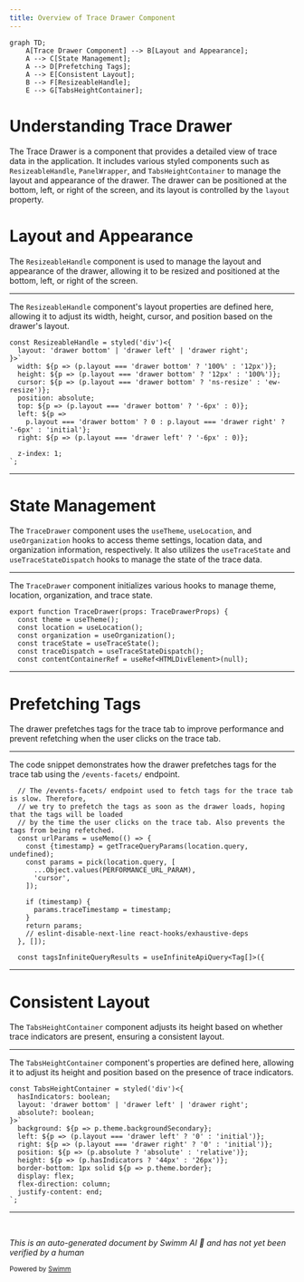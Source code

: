 ```yaml
---
title: Overview of Trace Drawer Component
---
```

```mermaid
graph TD;
    A[Trace Drawer Component] --> B[Layout and Appearance];
    A --> C[State Management];
    A --> D[Prefetching Tags];
    A --> E[Consistent Layout];
    B --> F[ResizeableHandle];
    E --> G[TabsHeightContainer];
```

# Understanding Trace Drawer

The Trace Drawer is a component that provides a detailed view of trace data in the application. It includes various styled components such as <SwmToken path="static/app/views/performance/newTraceDetails/traceDrawer/traceDrawer.tsx" pos="629:2:2" line-data="const ResizeableHandle = styled(&#39;div&#39;)&lt;{">`ResizeableHandle`</SwmToken>, <SwmToken path="static/app/views/performance/newTraceDetails/traceDrawer/traceDrawer.tsx" pos="364:2:2" line-data="    &lt;PanelWrapper ref={setDrawerRef} layout={traceState.preferences.layout}&gt;">`PanelWrapper`</SwmToken>, and <SwmToken path="static/app/views/performance/newTraceDetails/traceDrawer/traceDrawer.tsx" pos="673:2:2" line-data="const TabsHeightContainer = styled(&#39;div&#39;)&lt;{">`TabsHeightContainer`</SwmToken> to manage the layout and appearance of the drawer. The drawer can be positioned at the bottom, left, or right of the screen, and its layout is controlled by the <SwmToken path="static/app/views/performance/newTraceDetails/traceDrawer/traceDrawer.tsx" pos="630:1:1" line-data="  layout: &#39;drawer bottom&#39; | &#39;drawer left&#39; | &#39;drawer right&#39;;">`layout`</SwmToken> property.

# Layout and Appearance

The <SwmToken path="static/app/views/performance/newTraceDetails/traceDrawer/traceDrawer.tsx" pos="629:2:2" line-data="const ResizeableHandle = styled(&#39;div&#39;)&lt;{">`ResizeableHandle`</SwmToken> component is used to manage the layout and appearance of the drawer, allowing it to be resized and positioned at the bottom, left, or right of the screen.

<SwmSnippet path="/static/app/views/performance/newTraceDetails/traceDrawer/traceDrawer.tsx" line="629">

---

The <SwmToken path="static/app/views/performance/newTraceDetails/traceDrawer/traceDrawer.tsx" pos="629:2:2" line-data="const ResizeableHandle = styled(&#39;div&#39;)&lt;{">`ResizeableHandle`</SwmToken> component's layout properties are defined here, allowing it to adjust its width, height, cursor, and position based on the drawer's layout.

```tsx
const ResizeableHandle = styled('div')<{
  layout: 'drawer bottom' | 'drawer left' | 'drawer right';
}>`
  width: ${p => (p.layout === 'drawer bottom' ? '100%' : '12px')};
  height: ${p => (p.layout === 'drawer bottom' ? '12px' : '100%')};
  cursor: ${p => (p.layout === 'drawer bottom' ? 'ns-resize' : 'ew-resize')};
  position: absolute;
  top: ${p => (p.layout === 'drawer bottom' ? '-6px' : 0)};
  left: ${p =>
    p.layout === 'drawer bottom' ? 0 : p.layout === 'drawer right' ? '-6px' : 'initial'};
  right: ${p => (p.layout === 'drawer left' ? '-6px' : 0)};

  z-index: 1;
`;
```

---

</SwmSnippet>

# State Management

The <SwmToken path="static/app/views/performance/newTraceDetails/traceDrawer/traceDrawer.tsx" pos="76:4:4" line-data="export function TraceDrawer(props: TraceDrawerProps) {">`TraceDrawer`</SwmToken> component uses the <SwmToken path="static/app/views/performance/newTraceDetails/traceDrawer/traceDrawer.tsx" pos="77:7:7" line-data="  const theme = useTheme();">`useTheme`</SwmToken>, <SwmToken path="static/app/views/performance/newTraceDetails/traceDrawer/traceDrawer.tsx" pos="78:7:7" line-data="  const location = useLocation();">`useLocation`</SwmToken>, and <SwmToken path="static/app/views/performance/newTraceDetails/traceDrawer/traceDrawer.tsx" pos="79:7:7" line-data="  const organization = useOrganization();">`useOrganization`</SwmToken> hooks to access theme settings, location data, and organization information, respectively. It also utilizes the <SwmToken path="static/app/views/performance/newTraceDetails/traceDrawer/traceDrawer.tsx" pos="80:7:7" line-data="  const traceState = useTraceState();">`useTraceState`</SwmToken> and <SwmToken path="static/app/views/performance/newTraceDetails/traceDrawer/traceDrawer.tsx" pos="81:7:7" line-data="  const traceDispatch = useTraceStateDispatch();">`useTraceStateDispatch`</SwmToken> hooks to manage the state of the trace data.

<SwmSnippet path="/static/app/views/performance/newTraceDetails/traceDrawer/traceDrawer.tsx" line="76">

---

The <SwmToken path="static/app/views/performance/newTraceDetails/traceDrawer/traceDrawer.tsx" pos="76:4:4" line-data="export function TraceDrawer(props: TraceDrawerProps) {">`TraceDrawer`</SwmToken> component initializes various hooks to manage theme, location, organization, and trace state.

```tsx
export function TraceDrawer(props: TraceDrawerProps) {
  const theme = useTheme();
  const location = useLocation();
  const organization = useOrganization();
  const traceState = useTraceState();
  const traceDispatch = useTraceStateDispatch();
  const contentContainerRef = useRef<HTMLDivElement>(null);
```

---

</SwmSnippet>

# Prefetching Tags

The drawer prefetches tags for the trace tab to improve performance and prevent refetching when the user clicks on the trace tab.

<SwmSnippet path="/static/app/views/performance/newTraceDetails/traceDrawer/traceDrawer.tsx" line="84">

---

The code snippet demonstrates how the drawer prefetches tags for the trace tab using the <SwmToken path="static/app/views/performance/newTraceDetails/traceDrawer/traceDrawer.tsx" pos="84:5:9" line-data="  // The /events-facets/ endpoint used to fetch tags for the trace tab is slow. Therefore,">`/events-facets/`</SwmToken> endpoint.

```tsx
  // The /events-facets/ endpoint used to fetch tags for the trace tab is slow. Therefore,
  // we try to prefetch the tags as soon as the drawer loads, hoping that the tags will be loaded
  // by the time the user clicks on the trace tab. Also prevents the tags from being refetched.
  const urlParams = useMemo(() => {
    const {timestamp} = getTraceQueryParams(location.query, undefined);
    const params = pick(location.query, [
      ...Object.values(PERFORMANCE_URL_PARAM),
      'cursor',
    ]);

    if (timestamp) {
      params.traceTimestamp = timestamp;
    }
    return params;
    // eslint-disable-next-line react-hooks/exhaustive-deps
  }, []);

  const tagsInfiniteQueryResults = useInfiniteApiQuery<Tag[]>({
```

---

</SwmSnippet>

# Consistent Layout

The <SwmToken path="static/app/views/performance/newTraceDetails/traceDrawer/traceDrawer.tsx" pos="673:2:2" line-data="const TabsHeightContainer = styled(&#39;div&#39;)&lt;{">`TabsHeightContainer`</SwmToken> component adjusts its height based on whether trace indicators are present, ensuring a consistent layout.

<SwmSnippet path="/static/app/views/performance/newTraceDetails/traceDrawer/traceDrawer.tsx" line="673">

---

The <SwmToken path="static/app/views/performance/newTraceDetails/traceDrawer/traceDrawer.tsx" pos="673:2:2" line-data="const TabsHeightContainer = styled(&#39;div&#39;)&lt;{">`TabsHeightContainer`</SwmToken> component's properties are defined here, allowing it to adjust its height and position based on the presence of trace indicators.

```tsx
const TabsHeightContainer = styled('div')<{
  hasIndicators: boolean;
  layout: 'drawer bottom' | 'drawer left' | 'drawer right';
  absolute?: boolean;
}>`
  background: ${p => p.theme.backgroundSecondary};
  left: ${p => (p.layout === 'drawer left' ? '0' : 'initial')};
  right: ${p => (p.layout === 'drawer right' ? '0' : 'initial')};
  position: ${p => (p.absolute ? 'absolute' : 'relative')};
  height: ${p => (p.hasIndicators ? '44px' : '26px')};
  border-bottom: 1px solid ${p => p.theme.border};
  display: flex;
  flex-direction: column;
  justify-content: end;
`;
```

---

</SwmSnippet>

&nbsp;

*This is an auto-generated document by Swimm AI 🌊 and has not yet been verified by a human*

<SwmMeta version="3.0.0" repo-id="Z2l0aHViJTNBJTNBc2VudHJ5LWRlbW8tMSUzQSUzQVN3aW1tLURlbW8=" repo-name="sentry-demo-1" doc-type="overview"><sup>Powered by [Swimm](/)</sup></SwmMeta>

